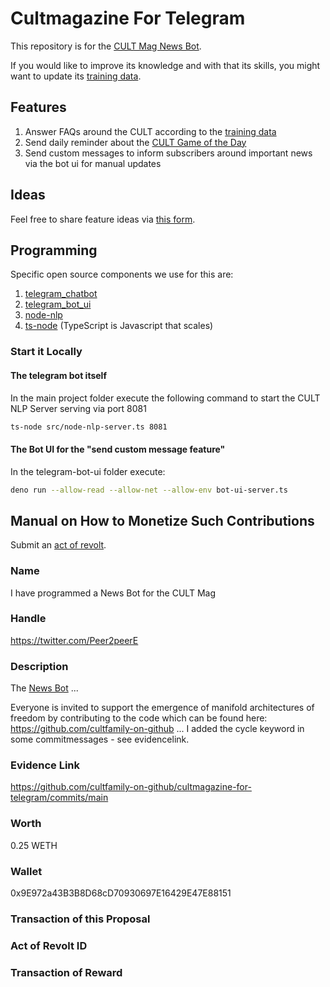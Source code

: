 # Cultmagazine For Telegram
This repository is for the [CULT Mag News Bot](https://t.me/cultmagazine_bot).

If you would like to improve its knowledge and with that its skills, you might want to update its [training data](https://github.com/cultfamily-on-github/cultmagazine-for-telegram/blob/main/node-nlp-server/training-data.ts).

## Features 
1. Answer FAQs around the CULT according to the [training data](https://github.com/cultfamily-on-github/cultmagazine-for-telegram/blob/main/node-nlp-server/training-data.ts)   
2. Send daily reminder about the [CULT Game of the Day](https://cultplayground.org)   
3. Send custom messages to inform subscribers around important news via the bot ui for manual updates  

## Ideas
Feel free to share feature ideas via [this form](https://github.com/cultfamily-on-github/cultmagazine-for-telegram/issues/new).  

## Programming
Specific open source components we use for this are:   
1. [telegram_chatbot](https://deno.land/x/telegram_chatbot)     
2. [telegram_bot_ui](https://deno.land/x/telegram_bot_ui)  
3. [node-nlp](https://www.npmjs.com/package/node-nlp)  
4. [ts-node](https://www.npmjs.com/package/ts-node) (TypeScript is Javascript that scales)

### Start it Locally
#### The telegram bot itself

In the main project folder execute the following command to start the CULT NLP Server serving via port 8081    
```sh
ts-node src/node-nlp-server.ts 8081 
```

#### The Bot UI for the "send custom message feature"
In the telegram-bot-ui folder execute:  

```sh
deno run --allow-read --allow-net --allow-env bot-ui-server.ts
```

## Manual on How to Monetize Such Contributions
Submit an [act of revolt](https://revolt.cultdao.io/submitProposal). 

### Name
I have programmed a News Bot for the CULT Mag

### Handle
https://twitter.com/Peer2peerE

### Description
The [News Bot](https://t.me/cultmagazine_bot) ... 

Everyone is invited to support the emergence of manifold architectures of freedom by contributing to the code which can be found here: https://github.com/cultfamily-on-github ... I added the cycle keyword in some commitmessages - see evidencelink.

### Evidence Link
https://github.com/cultfamily-on-github/cultmagazine-for-telegram/commits/main

### Worth
0.25 WETH

### Wallet
0x9E972a43B3B8D68cD70930697E16429E47E88151

### Transaction of this Proposal


### Act of Revolt ID


### Transaction of Reward
